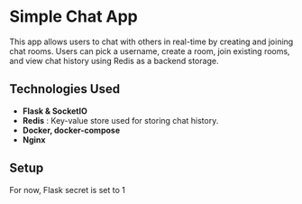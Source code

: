 # Simple Chat App

This app allows users to chat with others in real-time by creating and joining chat rooms. Users can pick a username, create a room, join existing rooms, and view chat history using Redis as a backend storage.

## Technologies Used

* **Flask & SocketIO**
* **Redis** : Key-value store used for storing chat history.
* **Docker, docker-compose**
* **Nginx**

## Setup

For now, Flask secret is set to 1
